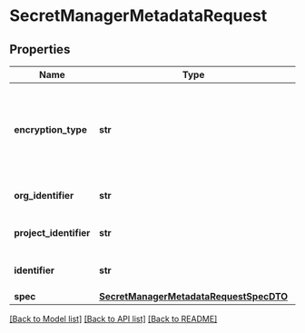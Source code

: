 # SecretManagerMetadataRequest

## Properties
Name | Type | Description | Notes
------------ | ------------- | ------------- | -------------
**encryption_type** | **str** | This specifies the type of encryption used by the Secret Manager to encrypt Secrets. | 
**org_identifier** | **str** | Organization Identifier for the Entity. | [optional] 
**project_identifier** | **str** | Project Identifier for the Entity. | [optional] 
**identifier** | **str** | Identifier of the SecretManager metadata. | 
**spec** | [**SecretManagerMetadataRequestSpecDTO**](SecretManagerMetadataRequestSpecDTO.md) |  | 

[[Back to Model list]](../README.md#documentation-for-models) [[Back to API list]](../README.md#documentation-for-api-endpoints) [[Back to README]](../README.md)

